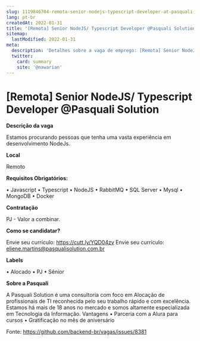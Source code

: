 ```yaml
---
slug: 1119846704-remota-senior-nodejs-typescript-developer-at-pasquali-solution
lang: pt-br
createdAt: 2022-01-31
title: '[Remota] Senior NodeJS/ Typescript Developer @Pasquali Solution - Vaga de Emprego'
sitemap:
  lastModified: 2022-01-31
meta:
  description: 'Detalhes sobre a vaga de emprego: [Remota] Senior NodeJS/ Typescript Developer @Pasquali Solution'
  twitter:
    card: summary
    site: '@nawarian'
---
```


# [Remota] Senior NodeJS/ Typescript Developer @Pasquali Solution

**Descrição da vaga**

Estamos procurando pessoas que tenha uma vasta experiência em desenvolvimento NodeJs.

**Local**

Remoto

**Requisitos Obrigatórios:**

•	Javascript
•	Typescript
•	NodeJS
•	RabbitMQ
•	SQL Server
•	Mysql
•	MongoDB
•	Docker

**Contratação**

PJ - Valor a combinar.

**Como se candidatar?**

Envie seu currículo: https://cutt.ly/YQD04zv 
Envie seu currículo: eliene.martins@pasqualisolution.com.br

**Labels**

•	Alocado
•	PJ
•	Sênior

**Sobre a Pasquali**

A Pasquali Solution é uma consultoria com foco em Alocação de profissionais de TI reconhecida pelo seu trabalho rápido e com excelência.
Estamos há mais de 18 anos no mercado e somos altamente especializada em Tecnologia da Informação.
Vantagens
•	Parceria com a Alura para cursos
•	Gratificação no mês de aniversário




Fonte: https://github.com/backend-br/vagas/issues/8381